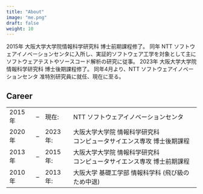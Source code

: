 ```yaml
---
title: "About"
image: "me.png"
draft: false
weight: 10
---
```


2015年 大阪大学大学院情報科学研究科 博士前期課程修了。
同年 NTT ソフトウェアイノベーションセンタに入所し、実証的ソフトウェア工学を対象として主にソフトウェアテストやソースコード解析の研究に従事。
2023年 大阪大学大学院情報科学研究科 博士後期課程修了。
同年4月より、NTT ソフトウェアイノベーションセンタ 准特別研究員に就任、現在に至る。
<br>
<a href="https://scholar.google.com/citations?hl=en&user=BCusIZwAAAAJ" class="icons8-google-scholar my-icon"></a>
<a href="https://twitter.com/_knukio" class="icons8-twitter my-icon"></a>
<a href="https://github.com/knukio" class="icons8-github my-icon"></a>

## Career
<table class="career">
    <tbody>
        <tr>
            <td class="year">2015年</td>
            <td class="year hyphen">&ndash;</td>
            <td class="year">現在:</td>
            <td class="desc">NTT ソフトウェアイノベーションセンタ</td>
        </tr>
        <tr>
            <td class="year">2020年</td>
            <td class="year hyphen">&ndash;</td>
            <td class="year">2023年:</td>
            <td class="desc">大阪大学大学院 情報科学研究科 <br> コンピュータサイエンス専攻 博士後期課程</td>
        </tr>
        <tr>
            <td class="year">2013年</td>
            <td class="year hyphen">&ndash;</td>
            <td class="year">2015年:</td>
            <td class="desc">大阪大学大学院 情報科学研究科 <br> コンピュータサイエンス専攻 博士前期課程</td>
        </tr>
        <tr>
            <td class="year">2010年</td>
            <td class="year hyphen">&ndash;</td>
            <td class="year">2013年:</td>
            <td class="desc">大阪大学 基礎工学部 情報科学科 (飛び級のため中退)</td>
        </tr>
    </tbody>
</table>